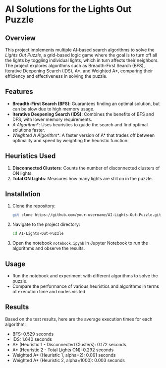 # AI Solutions for the Lights Out Puzzle

## Overview
This project implements multiple AI-based search algorithms to solve the *Lights Out Puzzle*, a grid-based logic game where the goal is to turn off all the lights by toggling individual lights, which in turn affects their neighbors. The project explores algorithms such as Breadth-First Search (BFS), Iterative Deepening Search (IDS), A*, and Weighted A*, comparing their efficiency and effectiveness in solving the puzzle.

## Features
- **Breadth-First Search (BFS)**: Guarantees finding an optimal solution, but can be slow due to high memory usage.
- **Iterative Deepening Search (IDS)**: Combines the benefits of BFS and DFS, with lower memory requirements.
- **A* Algorithm**: Uses heuristics to guide the search and find optimal solutions faster.
- **Weighted A* Algorithm**: A faster version of A* that trades off between optimality and speed by weighting the heuristic function.

## Heuristics Used
1. **Disconnected Clusters**: Counts the number of disconnected clusters of ON lights.
2. **Total ON Lights**: Measures how many lights are still on in the puzzle.

## Installation

1. Clone the repository:
   ```bash
   git clone https://github.com/your-username/AI-Lights-Out-Puzzle.git
   ```
2. Navigate to the project directory:
   ```bash
   cd AI-Lights-Out-Puzzle
   ```
3. Open the notebook `notebook.ipynb` in Jupyter Notebook to run the algorithms and observe the results.

## Usage

- Run the notebook and experiment with different algorithms to solve the puzzle.
- Compare the performance of various heuristics and algorithms in terms of execution time and nodes visited.

## Results

Based on the test results, here are the average execution times for each algorithm:

- BFS: 0.529 seconds
- IDS: 1.640 seconds
- A* (Heuristic 1 - Disconnected Clusters): 0.172 seconds
- A* (Heuristic 2 - Total Lights ON): 0.292 seconds
- Weighted A* (Heuristic 1, alpha=2): 0.061 seconds
- Weighted A* (Heuristic 2, alpha=1000): 0.003 seconds


